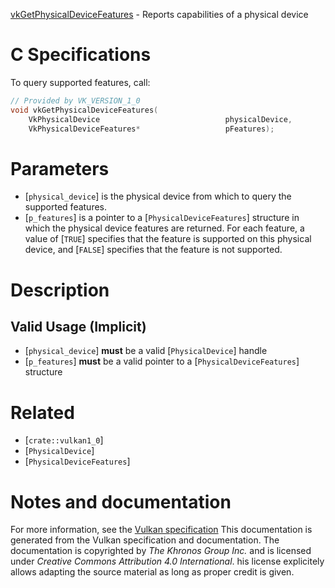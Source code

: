 [vkGetPhysicalDeviceFeatures](https://www.khronos.org/registry/vulkan/specs/1.3-extensions/man/html/vkGetPhysicalDeviceFeatures.html) - Reports capabilities of a physical device

# C Specifications
To query supported features, call:
```c
// Provided by VK_VERSION_1_0
void vkGetPhysicalDeviceFeatures(
    VkPhysicalDevice                            physicalDevice,
    VkPhysicalDeviceFeatures*                   pFeatures);
```

# Parameters
- [`physical_device`] is the physical device from which to query the supported features.
- [`p_features`] is a pointer to a [`PhysicalDeviceFeatures`] structure in which the physical device features are returned. For each feature, a value of [`TRUE`] specifies that the feature is supported on this physical device, and [`FALSE`] specifies that the feature is not supported.

# Description
## Valid Usage (Implicit)
-  [`physical_device`] **must**  be a valid [`PhysicalDevice`] handle
-  [`p_features`] **must**  be a valid pointer to a [`PhysicalDeviceFeatures`] structure

# Related
- [`crate::vulkan1_0`]
- [`PhysicalDevice`]
- [`PhysicalDeviceFeatures`]

# Notes and documentation
For more information, see the [Vulkan specification](https://www.khronos.org/registry/vulkan/specs/1.3-extensions/html/vkspec.html)
This documentation is generated from the Vulkan specification and documentation.
The documentation is copyrighted by *The Khronos Group Inc.* and is licensed under *Creative Commons Attribution 4.0 International*.
his license explicitely allows adapting the source material as long as proper credit is given.
        